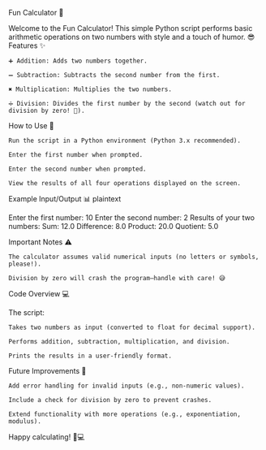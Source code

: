 Fun Calculator 🎉

Welcome to the Fun Calculator! This simple Python script performs basic arithmetic operations on two numbers with style and a touch of humor. 😎
Features ✨

    ➕ Addition: Adds two numbers together.

    ➖ Subtraction: Subtracts the second number from the first.

    ✖️ Multiplication: Multiplies the two numbers.

    ➗ Division: Divides the first number by the second (watch out for division by zero! 🚨).

How to Use 🚀

    Run the script in a Python environment (Python 3.x recommended).

    Enter the first number when prompted.

    Enter the second number when prompted.

    View the results of all four operations displayed on the screen.

Example Input/Output 📊
plaintext

Enter the first number: 10
Enter the second number: 2
Results of your two numbers:
Sum: 12.0
Difference: 8.0
Product: 20.0
Quotient: 5.0

Important Notes ⚠️

    The calculator assumes valid numerical inputs (no letters or symbols, please!).

    Division by zero will crash the program—handle with care! 😅

Code Overview 💻

The script:

    Takes two numbers as input (converted to float for decimal support).

    Performs addition, subtraction, multiplication, and division.

    Prints the results in a user-friendly format.

Future Improvements 🔧

    Add error handling for invalid inputs (e.g., non-numeric values).

    Include a check for division by zero to prevent crashes.

    Extend functionality with more operations (e.g., exponentiation, modulus).

Happy calculating! 🎉💻
